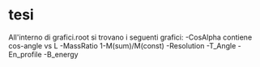 # tesi
All'interno di grafici.root si trovano i seguenti grafici:
-CosAlpha  contiene cos-angle vs L
-MassRatio 1-M(sum)/M(const)
-Resolution 
-T_Angle
-En_profile
-B_energy
